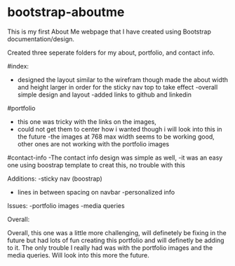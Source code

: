 # bootstrap-aboutme

This is my first About Me webpage that I have created using Bootstrap documentation/design.

Created three seperate folders for my about, portfolio, and contact info.

#index: 
- designed the layout similar to the wirefram though made the about width and height larger in order for the sticky nav top to take effect
-overall simple design and layout 
-added links to github and linkedin

#portfolio
- this one was tricky with the links on the images, 
- could not get them to center how i wanted though i will look into this in the future
-the images at 768 max width seems to be working good, other ones are not working with the portfolio images

#contact-info
-The contact info design was simple as well,
-it was an easy one using boostrap template to creat this, no trouble with this 

Additions: 
-sticky nav (boostrap)
- lines in between spacing on navbar
-personalized info

Issues: 
-portfolio images
-media queries





Overall: 

Overall, this one was a little more challenging, will definetely be fixing in the future but had lots of fun creating this portfolio and will definetly be adding to it.
The only trouble I really had was with the portfolio images and the media queries. Will look into this more the future.